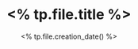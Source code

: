 ---
title: <% tp.file.title %>
date: <% tp.file.creation_date() %>
top:   
tags:  
    - 
categories: ""  
resources: "" 
copyright: false # false/true 自动显示自定义的文章底部版权声
comments: true  # false/true 关闭文章底部Valine评论功能

---